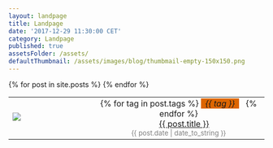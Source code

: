 ```yaml
---
layout: landpage
title: Landpage
date: '2017-12-29 11:30:00 CET'
category: Landpage
published: true
assetsFolder: /assets/
defaultThumbnail: /assets/images/blog/thumbmail-empty-150x150.png
---
```


<table>
  {% for post in site.posts %}
    <tr>
      <td width="150px">
          <a href="{{ post.url | relative_url  }}" ><img style="float:left;" src="{{ post.thumbnail | default: page.defaultThumbnail }}"> </a>
      </td>
      <td>
        <center>
          {% for tag in post.tags %}
            <span style="background-color:#dd6600;font-style:italic;">&nbsp;&nbsp;{{ tag }}&nbsp;&nbsp;</span>&nbsp;&nbsp;
          {% endfor %}
          <br>
          <a href="{{ post.url | relative_url  }}">{{ post.title }}</a>
          <br>
          <small class="post-date" style="color:grey;">{{ post.date | date_to_string }}</small>
        </center>
      </td>
    </tr>
  {% endfor %}
</table>


<!--
<ul>
  {% for post in site.posts %}
    <li>
      <a href="{{ post.url | relative_url  }}">{{ post.title }}</a>
    </li>
  {% endfor %}
</ul>
-->
